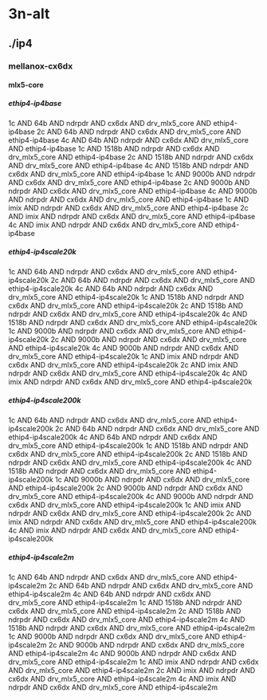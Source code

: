 # 3n-alt
## ./ip4
### mellanox-cx6dx
#### mlx5-core
##### ethip4-ip4base
1c AND 64b AND ndrpdr AND cx6dx AND drv_mlx5_core AND ethip4-ip4base
2c AND 64b AND ndrpdr AND cx6dx AND drv_mlx5_core AND ethip4-ip4base
4c AND 64b AND ndrpdr AND cx6dx AND drv_mlx5_core AND ethip4-ip4base
1c AND 1518b AND ndrpdr AND cx6dx AND drv_mlx5_core AND ethip4-ip4base
2c AND 1518b AND ndrpdr AND cx6dx AND drv_mlx5_core AND ethip4-ip4base
4c AND 1518b AND ndrpdr AND cx6dx AND drv_mlx5_core AND ethip4-ip4base
1c AND 9000b AND ndrpdr AND cx6dx AND drv_mlx5_core AND ethip4-ip4base
2c AND 9000b AND ndrpdr AND cx6dx AND drv_mlx5_core AND ethip4-ip4base
4c AND 9000b AND ndrpdr AND cx6dx AND drv_mlx5_core AND ethip4-ip4base
1c AND imix AND ndrpdr AND cx6dx AND drv_mlx5_core AND ethip4-ip4base
2c AND imix AND ndrpdr AND cx6dx AND drv_mlx5_core AND ethip4-ip4base
4c AND imix AND ndrpdr AND cx6dx AND drv_mlx5_core AND ethip4-ip4base
##### ethip4-ip4scale20k
1c AND 64b AND ndrpdr AND cx6dx AND drv_mlx5_core AND ethip4-ip4scale20k
2c AND 64b AND ndrpdr AND cx6dx AND drv_mlx5_core AND ethip4-ip4scale20k
4c AND 64b AND ndrpdr AND cx6dx AND drv_mlx5_core AND ethip4-ip4scale20k
1c AND 1518b AND ndrpdr AND cx6dx AND drv_mlx5_core AND ethip4-ip4scale20k
2c AND 1518b AND ndrpdr AND cx6dx AND drv_mlx5_core AND ethip4-ip4scale20k
4c AND 1518b AND ndrpdr AND cx6dx AND drv_mlx5_core AND ethip4-ip4scale20k
1c AND 9000b AND ndrpdr AND cx6dx AND drv_mlx5_core AND ethip4-ip4scale20k
2c AND 9000b AND ndrpdr AND cx6dx AND drv_mlx5_core AND ethip4-ip4scale20k
4c AND 9000b AND ndrpdr AND cx6dx AND drv_mlx5_core AND ethip4-ip4scale20k
1c AND imix AND ndrpdr AND cx6dx AND drv_mlx5_core AND ethip4-ip4scale20k
2c AND imix AND ndrpdr AND cx6dx AND drv_mlx5_core AND ethip4-ip4scale20k
4c AND imix AND ndrpdr AND cx6dx AND drv_mlx5_core AND ethip4-ip4scale20k
##### ethip4-ip4scale200k
1c AND 64b AND ndrpdr AND cx6dx AND drv_mlx5_core AND ethip4-ip4scale200k
2c AND 64b AND ndrpdr AND cx6dx AND drv_mlx5_core AND ethip4-ip4scale200k
4c AND 64b AND ndrpdr AND cx6dx AND drv_mlx5_core AND ethip4-ip4scale200k
1c AND 1518b AND ndrpdr AND cx6dx AND drv_mlx5_core AND ethip4-ip4scale200k
2c AND 1518b AND ndrpdr AND cx6dx AND drv_mlx5_core AND ethip4-ip4scale200k
4c AND 1518b AND ndrpdr AND cx6dx AND drv_mlx5_core AND ethip4-ip4scale200k
1c AND 9000b AND ndrpdr AND cx6dx AND drv_mlx5_core AND ethip4-ip4scale200k
2c AND 9000b AND ndrpdr AND cx6dx AND drv_mlx5_core AND ethip4-ip4scale200k
4c AND 9000b AND ndrpdr AND cx6dx AND drv_mlx5_core AND ethip4-ip4scale200k
1c AND imix AND ndrpdr AND cx6dx AND drv_mlx5_core AND ethip4-ip4scale200k
2c AND imix AND ndrpdr AND cx6dx AND drv_mlx5_core AND ethip4-ip4scale200k
4c AND imix AND ndrpdr AND cx6dx AND drv_mlx5_core AND ethip4-ip4scale200k
##### ethip4-ip4scale2m
1c AND 64b AND ndrpdr AND cx6dx AND drv_mlx5_core AND ethip4-ip4scale2m
2c AND 64b AND ndrpdr AND cx6dx AND drv_mlx5_core AND ethip4-ip4scale2m
4c AND 64b AND ndrpdr AND cx6dx AND drv_mlx5_core AND ethip4-ip4scale2m
1c AND 1518b AND ndrpdr AND cx6dx AND drv_mlx5_core AND ethip4-ip4scale2m
2c AND 1518b AND ndrpdr AND cx6dx AND drv_mlx5_core AND ethip4-ip4scale2m
4c AND 1518b AND ndrpdr AND cx6dx AND drv_mlx5_core AND ethip4-ip4scale2m
1c AND 9000b AND ndrpdr AND cx6dx AND drv_mlx5_core AND ethip4-ip4scale2m
2c AND 9000b AND ndrpdr AND cx6dx AND drv_mlx5_core AND ethip4-ip4scale2m
4c AND 9000b AND ndrpdr AND cx6dx AND drv_mlx5_core AND ethip4-ip4scale2m
1c AND imix AND ndrpdr AND cx6dx AND drv_mlx5_core AND ethip4-ip4scale2m
2c AND imix AND ndrpdr AND cx6dx AND drv_mlx5_core AND ethip4-ip4scale2m
4c AND imix AND ndrpdr AND cx6dx AND drv_mlx5_core AND ethip4-ip4scale2m
